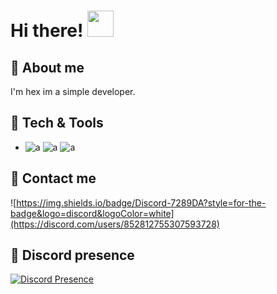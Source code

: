 <h1>Hi there! <img src="https://media.giphy.com/media/gM5qFksULw54NMWyry/giphy.gif" height="42px"></h1>

## 👒 About me
I'm hex im a simple developer.

## 🔧 Tech & Tools
- ![a](https://img.shields.io/badge/CSS-239120?&style=for-the-badge&logo=css3&logoColor=white)
![a](https://img.shields.io/badge/JavaScript-F7DF1E?style=for-the-badge&logo=javascript&logoColor=black)
![a](https://img.shields.io/badge/HTML5-E34F26?style=for-the-badge&logo=html5&logoColor=white)

## 📎 Contact me
![https://img.shields.io/badge/Discord-7289DA?style=for-the-badge&logo=discord&logoColor=white](https://discord.com/users/852812755307593728)

## 📎 Discord presence
[![Discord Presence](https://lanyard.cnrad.dev/api/852812755307593728)](https://discord.com/users/852812755307593728)

